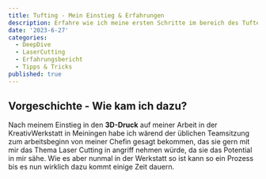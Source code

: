 ```yaml
---
title: Tufting - Mein Einstieg & Erfahrungen
description: Erfahre wie ich meine ersten Schritte im bereich des Tuftens gemacht habe und was dabei gelernt habe.
date: '2023-6-27'
categories:
  - DeepDive
  - LaserCutting
  - Erfahrungsbericht
  - Tipps & Tricks
published: true
---
```


## Vorgeschichte - Wie kam ich dazu?

Nach meinem Einstieg in den **3D-Druck** auf meiner Arbeit in der KreativWerkstatt in Meiningen habe ich wärend der üblichen Teamsitzung zum arbeitsbeginn von meiner Chefin gesagt bekommen, das sie gern mit mir das Thema Laser Cutting in angriff nehmen würde, da sie das Potential in mir sähe. Wie es aber nunmal in der Werkstatt so ist kann so ein Prozess bis es nun wirklich dazu kommt einige Zeit dauern.
